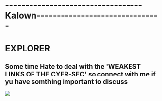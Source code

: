 #  ----------------------------------Kalown-------------------------------
# EXPLORER 
## Some time Hate to deal with the 'WEAKEST LINKS OF THE CYER-SEC' so connect with me if yu have somthing important to discuss 


<!---
Kalown/Kalown is a ✨ special ✨ repository because its `README.md` (this file) appears on your GitHub profile.
You can click the Preview link to take a look at your changes.
--->
![](https://komarev.com/ghpvc/?username=Kalown)
